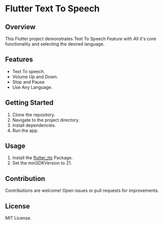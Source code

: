 # Flutter Text To Speech

## Overview
This Flutter project demonstrates Text To Speech Feature with All it's core functionality and selecting the desired language.

## Features
- Text To speech.
- Volume Up and Down.
- Stop and Pause
- Use Any Language.

## Getting Started
1. Clone the repository.
2. Navigate to the project directory.
3. Install dependencies.
4. Run the app.

## Usage
1. Install the [flutter_tts](https://pub.dev/packages/flutter_tts) Package.
2. Set the minSDKVersion to 21.

## Contribution
Contributions are welcome! Open issues or pull requests for improvements.

## License
MIT License.

